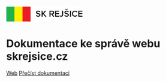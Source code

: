 ![logo](_media/skrejsice-logo-vertical.png)

# Dokumentace ke správě webu skrejsice.cz

[Web](https://www.skrejsice.cz/)
[Přečíst dokumentaci](#slider)

